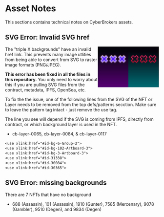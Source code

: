 # Asset Notes

This sections contains technical notes on CyberBrokers assets.

## SVG Error: Invalid SVG href
<img src="https://raw.githubusercontent.com/CarTarL/CyberBrokers-assets/main/layers/png-render/cb-layer-0065.png" width="100px" style="float: right;"><img src="https://raw.githubusercontent.com/CarTarL/CyberBrokers-assets/main/layers/png-render/cb-layer-0117.png" width="100px" style="float: right;">
   The "triple X backgrounds" have an invalid href link.  This prevents many image utlities from being able to convert from SVG to raster image formats (PNG/JPEG).

**This error has been fixed in all the files in this repository.**  You only need to worry about this if you are pulling SVG files from the contract, metadata, IPFS, OpenSea, etc.

To fix the the issue, one of the following lines from the SVG of the NFT or Layer needs to be removed from the top defs/patterns secction.  Make sure to leave the pattern tag intact - just remove the use tag.

The line you see will depend if the SVG is coming from IPFS, directly from contract, or which background layer is used in the NFT.
- cb-layer-0065, cb-layer-0084, & cb-layer-0117
```
<use xlink:href="#id-bg-6-Group-2">
<use xlink:href="#id-bg-102-Artboard-3">
<use xlink:href="#id-bg-3-Artboard-3">
<use xlink:href="#id-31338">
<use xlink:href="#id-30084">
<use xlink:href="#id-30365">
```

## SVG Error: missing backgrounds
There are 7 NFTs that have no background
- 688 (Assassin), 101 (Assassin), 1910 (Gunter), 7585 (Mercenary), 9078 (Gambler), 9510 (Degen), and 9834 (Degen)
